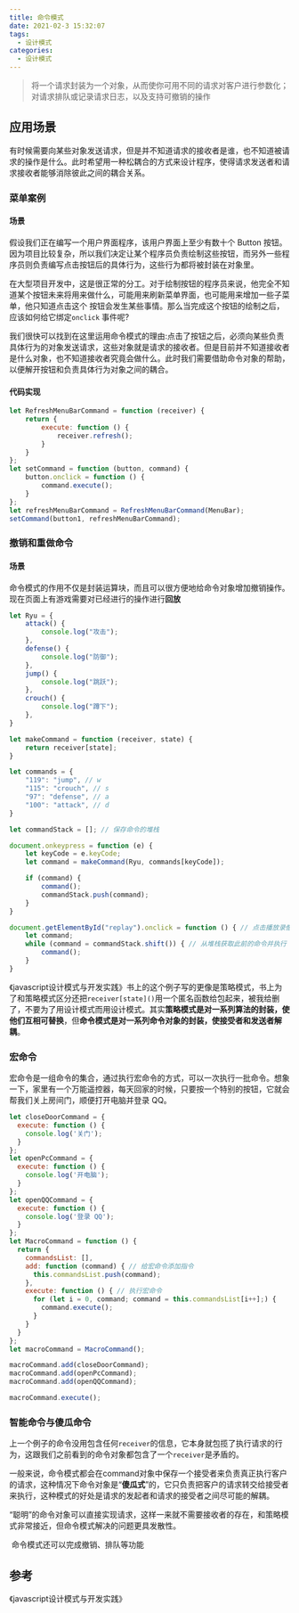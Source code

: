 ```yaml
---
title: 命令模式
date: 2021-02-3 15:32:07
tags:
  - 设计模式
categories:
  - 设计模式
---
```

> 将一个请求封装为一个对象，从而使你可用不同的请求对客户进行参数化；对请求排队或记录请求日志，以及支持可撤销的操作
<!--more-->
## 应用场景

​	有时候需要向某些对象发送请求，但是并不知道请求的接收者是谁，也不知道被请求的操作是什么。此时希望用一种松耦合的方式来设计程序，使得请求发送者和请求接收者能够消除彼此之间的耦合关系。

### 菜单案例

#### 场景

  假设我们正在编写一个用户界面程序，该用户界面上至少有数十个 Button 按钮。因为项目比较复杂，所以我们决定让某个程序员负责绘制这些按钮，而另外一些程序员则负责编写点击按钮后的具体行为，这些行为都将被封装在对象里。

  在大型项目开发中，这是很正常的分工。对于绘制按钮的程序员来说，他完全不知道某个按钮未来将用来做什么，可能用来刷新菜单界面，也可能用来增加一些子菜单，他只知道点击这个 按钮会发生某些事情。那么当完成这个按钮的绘制之后，应该如何给它绑定`onclick` 事件呢?

  我们很快可以找到在这里运用命令模式的理由:点击了按钮之后，必须向某些负责具体行为的对象发送请求，这些对象就是请求的接收者。但是目前并不知道接收者是什么对象，也不知道接收者究竟会做什么。此时我们需要借助命令对象的帮助，以便解开按钮和负责具体行为对象之间的耦合。

#### 代码实现

```js
let RefreshMenuBarCommand = function (receiver) {
    return {
        execute: function () {
            receiver.refresh();
        }
    }
};
let setCommand = function (button, command) {
    button.onclick = function () {
        command.execute();
    }
};
let refreshMenuBarCommand = RefreshMenuBarCommand(MenuBar);
setCommand(button1, refreshMenuBarCommand);
```

### 撤销和重做命令

#### 场景

  命令模式的作用不仅是封装运算块，而且可以很方便地给命令对象增加撤销操作。现在页面上有游戏需要对已经进行的操作进行**回放**

```js
let Ryu = {
    attack() {
        console.log("攻击");
    },
    defense() {
        console.log("防御");
    },
    jump() {
        console.log("跳跃");
    },
    crouch() {
        console.log("蹲下");
    },
}

let makeCommand = function (receiver, state) {
    return receiver[state];
}

let commands = {
    "119": "jump", // w
    "115": "crouch", // s
    "97": "defense", // a
    "100": "attack", // d
}

let commandStack = []; // 保存命令的堆栈

document.onkeypress = function (e) {
    let keyCode = e.keyCode;
    let command = makeCommand(Ryu, commands[keyCode]);

    if (command) {
        command();
        commandStack.push(command);
    }
}

document.getElementById("replay").onclick = function () { // 点击播放录像
    let command;
    while (command = commandStack.shift()) { // 从堆栈获取此前的命令并执行
        command();
    }
}
```

《javascript设计模式与开发实践》书上的这个例子写的更像是策略模式，书上为了和策略模式区分还把`receiver[state]()`用一个匿名函数给包起来，被我给删了，不要为了用设计模式而用设计模式。其实**策略模式是对一系列算法的封装，使他们互相可替换**，但**命令模式是对一系列命令对象的封装，使接受者和发送者解耦**。

### 宏命令

​	宏命令是一组命令的集合，通过执行宏命令的方式，可以一次执行一批命令。想象一下，家里有一个万能遥控器，每天回家的时候，只要按一个特别的按钮，它就会帮我们关上房间门，顺便打开电脑并登录 QQ。

```js
let closeDoorCommand = {
  execute: function () {
    console.log('关门');
  }
};
let openPcCommand = {
  execute: function () {
    console.log('开电脑');
  }
};
let openQQCommand = {
  execute: function () {
    console.log('登录 QQ');
  }
};
let MacroCommand = function () {
  return {
    commandsList: [],
    add: function (command) { // 给宏命令添加指令
      this.commandsList.push(command);
    },
    execute: function () { // 执行宏命令
      for (let i = 0, command; command = this.commandsList[i++];) {
        command.execute();
      }
    }
  }
};
let macroCommand = MacroCommand();

macroCommand.add(closeDoorCommand); 
macroCommand.add(openPcCommand);
macroCommand.add(openQQCommand);

macroCommand.execute();
```

### 智能命令与傻瓜命令

​	上一个例子的命令没用包含任何`receiver`的信息，它本身就包揽了执行请求的行为，这跟我们之前看到的命令对象都包含了一个`receiver`是矛盾的。

​	一般来说，命令模式都会在command对象中保存一个接受者来负责真正执行客户的请求，这种情况下命令对象是“**傻瓜式**”的，它只负责把客户的请求转交给接受者来执行，这种模式的好处是请求的发起者和请求的接受者之间尽可能的解耦。

​	“聪明”的命令对象可以直接实现请求，这样一来就不需要接收者的存在，和策略模式非常接近，但命令模式解决的问题更具发散性。

​	命令模式还可以完成撤销、排队等功能

## 参考

《javascript设计模式与开发实践》